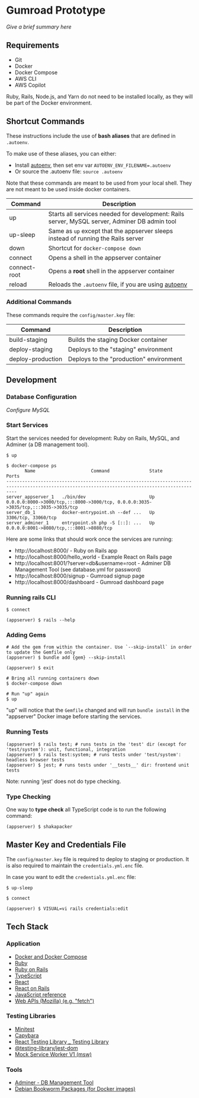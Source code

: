# Gumroad Prototype

_Give a brief summary here_

## Requirements

- Git
- Docker
- Docker Compose
- AWS CLI
- AWS Copilot

Ruby, Rails, Node.js, and Yarn do not need to be installed locally, as they will be part of the Docker environment.

## Shortcut Commands

These instructions include the use of **bash aliases** that are defined in `.autoenv`.

To make use of these aliases, you can either:

- Install [autoenv](https://github.com/hyperupcall/autoenv?tab=readme-ov-file#installation-automated), then set env var `AUTOENV_ENV_FILENAME=.autoenv`
- Or source the .autoenv file: `source .autoenv`

Note that these commands are meant to be used from your local shell.
They are not meant to be used inside docker containers.

| Command      | Description                                                                                                                               |
| ------------ | ----------------------------------------------------------------------------------------------------------------------------------------- |
| up           | Starts all services needed for development: Rails server, MySQL server, Adminer DB admin tool                                             |
| up-sleep     | Same as `up` except that the appserver sleeps instead of running the Rails server                                                         |
| down         | Shortcut for `docker-compose down`                                                                                                        |
| connect      | Opens a shell in the appserver container                                                                                                  |
| connect-root | Opens a **root** shell in the appserver container                                                                                         |
| reload       | Reloads the `.autoenv` file, if you are using [autoenv](https://github.com/hyperupcall/autoenv?tab=readme-ov-file#installation-automated) |

### Additional Commands

These commands require the `config/master.key` file:

| Command           | Description                             |
| ----------------- | --------------------------------------- |
| build-staging     | Builds the staging Docker container     |
| deploy-staging    | Deploys to the "staging" environment    |
| deploy-production | Deploys to the "production" environment |

## Development

### Database Configuration

_Configure MySQL_

### Start Services

Start the services needed for development: Ruby on Rails, MySQL, and Adminer (a DB management tool).

```shell
$ up

$ docker-compose ps
       Name                     Command               State                                         Ports
------------------------------------------------------------------------------------------------------------------------------------------------
server_appserver_1   ./bin/dev                        Up      0.0.0.0:8000->3000/tcp,:::8000->3000/tcp, 0.0.0.0:3035->3035/tcp,:::3035->3035/tcp
server_db_1          docker-entrypoint.sh --def ...   Up      3306/tcp, 33060/tcp
server_adminer_1     entrypoint.sh php -S [::]: ...   Up      0.0.0.0:8001->8080/tcp,:::8001->8080/tcp
```

Here are some links that should work once the services are running:

- http://localhost:8000/ - Ruby on Rails app
- http://localhost:8000/hello_world - Example React on Rails page
- http://localhost:8001/?server=db&username=root - Adminer DB Management Tool (see database.yml for password)
- http://localhost:8000/signup - Gumroad signup page
- http://localhost:8000/dashboard - Gumroad dashboard page

### Running rails CLI

```shell
$ connect

(appserver) $ rails --help
```

### Adding Gems

```shell
# Add the gem from within the container. Use `--skip-install` in order to update the Gemfile only
(appserver) $ bundle add {gem} --skip-install

(appserver) $ exit

# Bring all running containers down
$ docker-compose down

# Run "up" again
$ up
```

"up" will notice that the `Gemfile` changed and will run `bundle install` in the "appserver" Docker image before starting the services.

### Running Tests

```shell
(appserver) $ rails test; # runs tests in the 'test' dir (except for 'test/system'): unit, functional, integration
(appserver) $ rails test:system; # runs tests under 'test/system': headless browser tests
(appserver) $ jest; # runs tests under '__tests__' dir: frontend unit tests
```

Note: running 'jest' does not do type checking.

### Type Checking

One way to **type check** all TypeScript code is to run the following command:

```shell
(appserver) $ shakapacker
```

## Master Key and Credentials File

The `config/master.key` file is required to deploy to staging or production.
It is also required to maintain the `credentials.yml.enc` file.

In case you want to edit the `credentials.yml.enc` file:

```shell
$ up-sleep

$ connect

(appserver) $ VISUAL=vi rails credentials:edit
```

## Tech Stack

### Application

- [Docker and Docker Compose](https://docs.docker.com/reference/)
- [Ruby](https://docs.ruby-lang.org/en/3.3/)
- [Ruby on Rails](https://guides.rubyonrails.org/)
- [TypeScript](https://www.typescriptlang.org/docs/handbook/intro.html)
- [React](https://react.dev/)
- [React on Rails](https://www.shakacode.com/react-on-rails/docs/)
- [JavaScript reference](https://developer.mozilla.org/en-US/docs/Web/JavaScript/Reference)
- [Web APIs (Mozilla) (e.g. "fetch")](https://developer.mozilla.org/en-US/docs/Web/API)

### Testing Libraries

- [Minitest](http://docs.seattlerb.org/minitest/)
- [Capybara](https://rubydoc.info/github/teamcapybara/capybara/master)
- [React Testing Library \_ Testing Library](https://testing-library.com/docs/react-testing-library/intro)
- [@testing-library/jest-dom](https://www.npmjs.com/package/@testing-library/jest-dom)
- [Mock Service Worker V1 (msw)](https://v1.mswjs.io/docs/)

### Tools

- [Adminer - DB Management Tool](https://www.adminer.org/)
- [Debian Bookworm Packages (for Docker images)](https://packages.debian.org/bookworm/)
